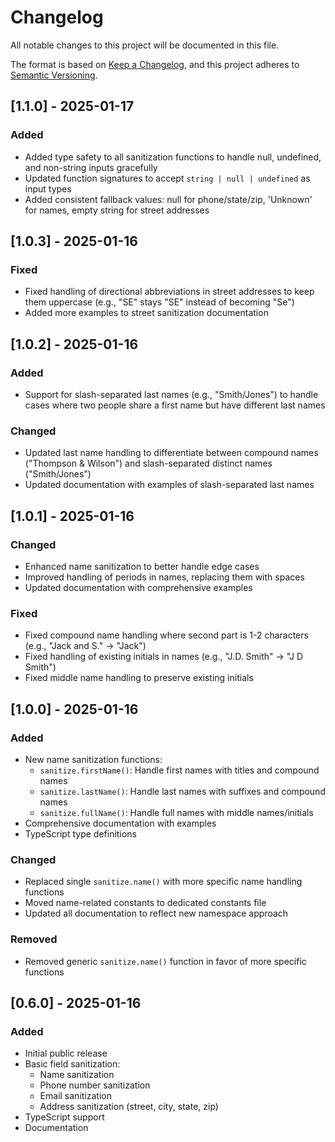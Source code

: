 # Changelog

All notable changes to this project will be documented in this file.

The format is based on [Keep a Changelog](https://keepachangelog.com/en/1.0.0/),
and this project adheres to [Semantic Versioning](https://semver.org/spec/v2.0.0.html).

## [1.1.0] - 2025-01-17

### Added
- Added type safety to all sanitization functions to handle null, undefined, and non-string inputs gracefully
- Updated function signatures to accept `string | null | undefined` as input types
- Added consistent fallback values: null for phone/state/zip, 'Unknown' for names, empty string for street addresses

## [1.0.3] - 2025-01-16

### Fixed
- Fixed handling of directional abbreviations in street addresses to keep them uppercase (e.g., "SE" stays "SE" instead of becoming "Se")
- Added more examples to street sanitization documentation

## [1.0.2] - 2025-01-16

### Added
- Support for slash-separated last names (e.g., "Smith/Jones") to handle cases where two people share a first name but have different last names

### Changed
- Updated last name handling to differentiate between compound names ("Thompson & Wilson") and slash-separated distinct names ("Smith/Jones")
- Updated documentation with examples of slash-separated last names

## [1.0.1] - 2025-01-16

### Changed
- Enhanced name sanitization to better handle edge cases
- Improved handling of periods in names, replacing them with spaces
- Updated documentation with comprehensive examples

### Fixed
- Fixed compound name handling where second part is 1-2 characters (e.g., "Jack and S." → "Jack")
- Fixed handling of existing initials in names (e.g., "J.D. Smith" → "J D Smith")
- Fixed middle name handling to preserve existing initials

## [1.0.0] - 2025-01-16

### Added
- New name sanitization functions:
  - `sanitize.firstName()`: Handle first names with titles and compound names
  - `sanitize.lastName()`: Handle last names with suffixes and compound names
  - `sanitize.fullName()`: Handle full names with middle names/initials
- Comprehensive documentation with examples
- TypeScript type definitions

### Changed
- Replaced single `sanitize.name()` with more specific name handling functions
- Moved name-related constants to dedicated constants file
- Updated all documentation to reflect new namespace approach

### Removed
- Removed generic `sanitize.name()` function in favor of more specific functions

## [0.6.0] - 2025-01-16

### Added
- Initial public release
- Basic field sanitization:
  - Name sanitization
  - Phone number sanitization
  - Email sanitization
  - Address sanitization (street, city, state, zip)
- TypeScript support
- Documentation
